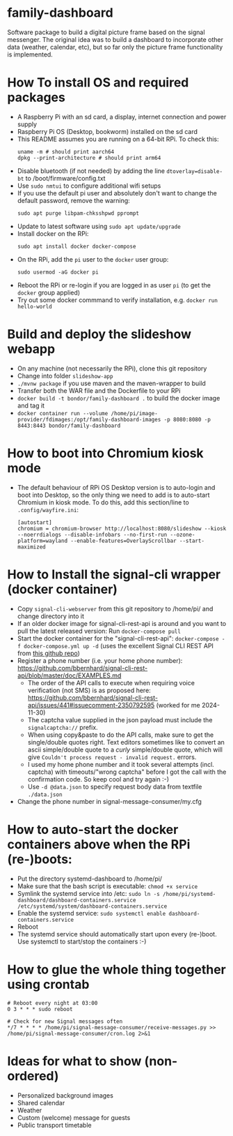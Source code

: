 # family-dashboard
Software package to build a digital picture frame based on the signal messenger. The original idea was to build a dashboard to incorporate other data (weather, calendar, etc), but so far only the picture frame functionality is implemented.


How To install OS and required packages
======
* A Raspberry Pi with an sd card, a display, internet connection and power supply
* Raspberry Pi OS (Desktop, bookworm) installed on the sd card
* This README assumes you are running on a 64-bit RPi. To check this:
  ```shell
  uname -m # should print aarch64
  dpkg --print-architecture # should print arm64
  ```
* Disable bluetooth (if not needed) by adding the line `dtoverlay=disable-bt` to /boot/firmware/config.txt
* Use `sudo nmtui` to configure additional wifi setups
* If you use the default pi user and absolutely don't want to change the default password, remove the warning:
  ```shell
  sudo apt purge libpam-chksshpwd pprompt
  ```
* Update to latest software using ```sudo apt update/upgrade```
* Install docker on the RPi:
  ```shell
  sudo apt install docker docker-compose
  ```
* On the RPi, add the ```pi``` user to the ```docker``` user group:
  ```shell
  sudo usermod -aG docker pi
  ```
* Reboot the RPi or re-login if you are logged in as user ```pi``` (to get the ```docker``` group applied)
* Try out some docker commmand to verify installation, e.g. ```docker run hello-world```  

Build and deploy the slideshow webapp
=======
* On any machine (not necessarily the RPi), clone this git repository
* Change into folder `slideshow-app`
* ```./mvnw package``` if you use maven and the maven-wrapper to build
* Transfer both the WAR file and the Dockerfile to your RPi
* ```docker build -t bondor/family-dashboard .``` to build the docker image and tag it
* ```docker container run --volume /home/pi/image-provider/fdimages:/opt/family-dashboard-images -p 8080:8080 -p 8443:8443 bondor/family-dashboard```

How to boot into Chromium kiosk mode
=======
* The default behaviour of RPi OS Desktop version is to auto-login and boot into Desktop, so the only thing we need to add is to auto-start Chromium in kiosk mode. To do this, add this section/line to `.config/wayfire.ini`:
  ```shell
  [autostart]
  chromium = chromium-browser http://localhost:8080/slideshow --kiosk --noerrdialogs --disable-infobars --no-first-run --ozone-platform=wayland --enable-features=OverlayScrollbar --start-maximized
  ```

How to Install the signal-cli wrapper (docker container)
=======
* Copy `signal-cli-webserver` from this git repository to /home/pi/ and change directory into it
* If an older docker image for signal-cli-rest-api is around and you want to pull the latest released version: Run ```docker-compose pull```
* Start the docker container for the "signal-cli-rest-api": ```docker-compose -f docker-compose.yml up -d``` (uses the excellent Signal CLI REST API from [this github repo](https://github.com/bbernhard/signal-cli-rest-api/))
* Register a phone number (i.e. your home phone number): https://github.com/bbernhard/signal-cli-rest-api/blob/master/doc/EXAMPLES.md
    * The order of the API calls to execute when requiring voice verification (not SMS) is as proposed here: https://github.com/bbernhard/signal-cli-rest-api/issues/441#issuecomment-2350792595 (worked for me 2024-11-30)
    * The captcha value supplied in the json payload must include the ```signalcaptcha://``` prefix.
    * When using copy&paste to do the API calls, make sure to get the single/double quotes right. Text editors sometimes like to convert an ascii simple/double quote to a *curly* simple/double quote, which will give ```Couldn't process request - invalid request.``` errors.
    * I used my home phone number and it took several attempts (incl. captcha) with timeouts/"wrong captcha" before I got the call with the confirmation code. So keep cool and try again :-)
    * Use ```-d @data.json``` to specify request body data from textfile ```./data.json```
* Change the phone number in signal-message-consumer/my.cfg

How to auto-start the docker containers above when the RPi (re-)boots:
=======
* Put the directory systemd-dashboard to /home/pi/
* Make sure that the bash script is executable: ```chmod +x service```
* Symlink the systemd service into /etc: ```sudo ln -s /home/pi/systemd-dashboard/dashboard-containers.service /etc/systemd/system/dashboard-containers.service```
* Enable the systemd service: ```sudo systemctl enable dashboard-containers.service```
* Reboot
* The systemd service should automatically start upon every (re-)boot. Use systemctl to start/stop the containers :-)

How to glue the whole thing together using crontab
======
```
# Reboot every night at 03:00
0 3 * * * sudo reboot

# Check for new Signal messages often
*/7 * * * * /home/pi/signal-message-consumer/receive-messages.py >> /home/pi/signal-message-consumer/cron.log 2>&1
```

Ideas for what to show (non-ordered)
======
* Personalized background images
* Shared calendar
* Weather
* Custom (welcome) message for guests
* Public transport timetable
